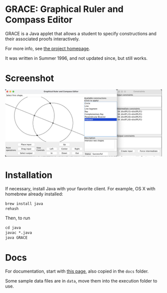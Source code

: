 # GRACE: Graphical Ruler and Compass Editor

GRACE is a Java applet that allows a student to specify constructions and their associated proofs interactively.

For more info, see [the project homepage](https://www.cs.rice.edu/~jwarren/grace/).

It was written in Summer 1996, and not updated since, but still works. 

# Screenshot

![Screenshot](grace-screenshot.jpg)

# Installation

If necessary, install Java with your favorite client. For example, OS X with homebrew already installed:

```
brew install java
rehash
```

Then, to run
```
cd java
javac *.java
java GRACE
```

# Docs

For documentation, start with [this page](https://www.cs.rice.edu/~jwarren/grace/), also copied in the `docs` folder.

Some sample data files are in `data`, move them into the execution folder to use.
